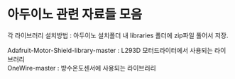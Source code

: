 # 아두이노 관련 자료들 모음

각 라이브러리 설치방법 : 아두이노 설치폴더 내 libraries 폴더에 zip파일 풀어서 저장.  

Adafruit-Motor-Shield-library-master : L293D 모터드라이터에서 사용되는 라이브러리  
OneWire-master : 방수온도센서에 사용되는 라이브러리  
